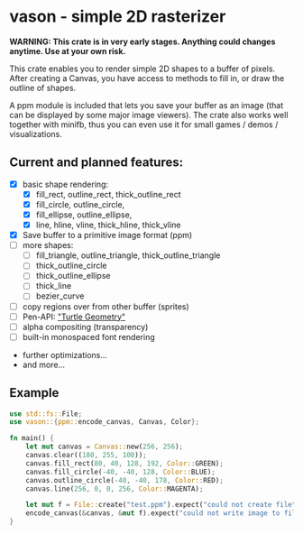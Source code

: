 # vason - simple 2D rasterizer

**WARNING: This crate is in very early stages. Anything could changes anytime. Use at your own risk.**

This crate enables you to render simple 2D shapes to a buffer of pixels.
After creating a Canvas, you have access to methods to fill in, or draw the outline of shapes.

A ppm module is included that lets you save your buffer as an image (that can be displayed by some major image viewers).
The crate also works well together with minifb, thus you can even use it for small games / demos / visualizations.

## Current and planned features:
- [x] basic shape rendering:
  - [x] fill_rect, outline_rect, thick_outline_rect
  - [x] fill_circle, outline_circle,
  - [x] fill_ellipse, outline_ellipse,
  - [x] line, hline, vline, thick_hline, thick_vline
- [x] Save buffer to a primitive image format (ppm)
- [ ] more shapes:
  - [ ] fill_triangle, outline_triangle, thick_outline_triangle
  - [ ] thick_outline_circle
  - [ ] thick_outline_ellipse
  - [ ] thick_line
  - [ ] bezier_curve
- [ ] copy regions over from other buffer (sprites)
- [ ] Pen-API: ["Turtle Geometry"](https://people.eecs.berkeley.edu/~bh/v1ch10/turtle.html)
- [ ] alpha compositing (transparency)
- [ ] built-in monospaced font rendering
- further optimizations...
- and more...


## Example
```rust
use std::fs::File;
use vason::{ppm::encode_canvas, Canvas, Color};

fn main() {
    let mut canvas = Canvas::new(256, 256);
    canvas.clear((180, 255, 100));
    canvas.fill_rect(80, 40, 128, 192, Color::GREEN);
    canvas.fill_circle(-40, -40, 128, Color::BLUE);
    canvas.outline_circle(-40, -40, 178, Color::RED);
    canvas.line(256, 0, 0, 256, Color::MAGENTA);

    let mut f = File::create("test.ppm").expect("could not create file");
    encode_canvas(&canvas, &mut f).expect("could not write image to file");
}
```